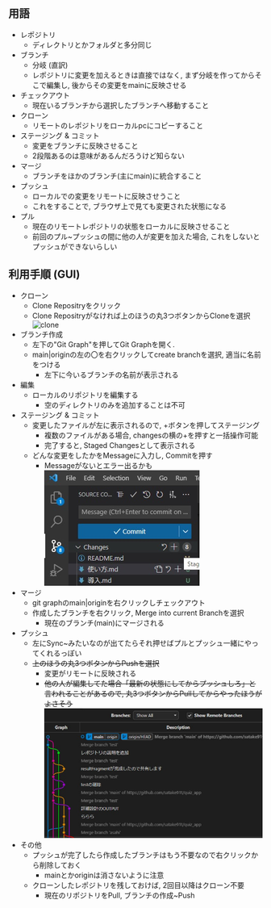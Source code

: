 ## 用語
- レポジトリ
    - ディレクトリとかフォルダと多分同じ
- ブランチ
    - 分岐 (直訳)
    - レポジトリに変更を加えるときは直接ではなく, まず分岐を作ってからそこで編集し, 後からその変更をmainに反映させる
- チェックアウト
    - 現在いるブランチから選択したブランチへ移動すること
- クローン
    - リモートのレポジトリをローカルpcにコピーすること
- ステージング & コミット
    - 変更をブランチに反映させること
    - 2段階あるのは意味があるんだろうけど知らない
- マージ
    - ブランチをほかのブランチ(主にmain)に統合すること
- プッシュ
    - ローカルでの変更をリモートに反映させうこと
    - これをすることで, ブラウザ上で見ても変更された状態になる
- プル
    - 現在のリモートレポジトリの状態をローカルに反映させること
    - 前回のプル~プッシュの間に他の人が変更を加えた場合, これをしないとプッシュができないらしい

## 利用手順 (GUI)
- クローン
    - Clone Repositryをクリック
    - Clone Repositryがなければ上のほうの丸3つボタンからCloneを選択
![clone](https://github.com/satake91t/quiz_app/fig/clone.jpg)
- ブランチ作成
    - 左下の"Git Graph"を押してGit Graphを開く.
    - main|originの左の〇を右クリックしてcreate branchを選択, 適当に名前をつける
        - 左下に今いるブランチの名前が表示される
- 編集
    - ローカルのリポジトリを編集する
        - 空のディレクトリのみを追加することは不可
- ステージング & コミット
    - 変更したファイルが左に表示されるので, +ボタンを押してステージング
        - 複数のファイルがある場合, changesの横の+を押すと一括操作可能
        - 完了すると, Staged Changesとして表示される
    - どんな変更をしたかをMessageに入力し, Commitを押す
        - Messageがないとエラー出るかも
![stage](./fig/stage.jpg)
- マージ
    - git graphのmain|originを右クリックしチェックアウト
    - 作成したブランチを右クリック, Merge into current Branchを選択
        - 現在のブランチ(main)にマージされる
- プッシュ
    - 左にSync~みたいなのが出てたらそれ押せばプルとプッシュ一緒にやってくれるっぽい
    - ~~上のほうの丸3つボタンからPushを選択~~
        - 変更がリモートに反映される
        - ~~他の人が編集してた場合「最新の状態にしてからプッシュしろ」と言われることがあるので, 丸3つボタンからPullしてからやったほうがよさそう~~
![graph](./fig/graph.jpg)
- その他
    - プッシュが完了したら作成したブランチはもう不要なので右クリックから削除しておく
        - mainとかoriginは消さないように注意
    - クローンしたレポジトリを残しておけば, 2回目以降はクローン不要
        - 現在のリポジトリをPull, ブランチの作成~Push